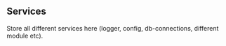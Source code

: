 ## Services 
Store all different services here (logger, config, db-connections, different module etc).